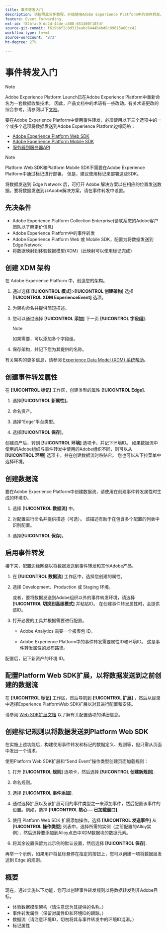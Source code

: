 ```yaml
---
title: 事件转发入门
description: 请按照此分步教程，开始使用Adobe Experience Platform中的事件转发。
feature: Event Forwarding
exl-id: f82bfac9-dc2d-44de-a308-651300f107df
source-git-commit: f619bbf2c8d313eabc6444b4bd8c09615a00cc42
workflow-type: tm+mt
source-wordcount: '873'
ht-degree: 27%

---
```


# 事件转发入门

>[!NOTE]
>
>Adobe Experience Platform Launch已在Adobe Experience Platform中重新命名为一套数据收集技术。 因此，产品文档中的术语有一些改动。有关术语更改的综合参考，请参阅以下[文档](../../term-updates.md)。

要在Adobe Experience Platform中使用事件转发，必须使用以下三个选项中的一个或多个选项将数据发送到Adobe Experience Platform边缘网络：

* [Adobe Experience Platform Web SDK](../../extensions/client/sdk/overview.md)
* [Adobe Experience Platform Mobile SDK](https://sdkdocs.com)
* [服务器到服务器API](https://experienceleague.adobe.com/docs/audience-manager/user-guide/api-and-sdk-code/dcs/dcs-apis/dcs-s2s.html?lang=en)

>[!NOTE]
>Platform Web SDK和Platform Mobile SDK不需要在Adobe Experience Platform中通过标记进行部署。 但是，建议使用标记来部署这些SDK。

将数据发送到 Edge Network 后，可打开 Adobe 解决方案以在相应的位置发送数据。要将数据发送到非Adobe解决方案，请在事件转发中设置。

## 先决条件

* Adobe Experience Platform Collection Enterprise(请联系您的Adobe客户团队以了解定价信息)
* Adobe Experience Platform中的事件转发
* Adobe Experience Platform Web 或 Mobile SDK，配置为将数据发送到 Edge Network
* 将数据映射到体验数据模型(XDM)（此映射可以使用标记完成）

## 创建 XDM 架构

在 Adobe Experience Platform 中，创造您的架构。

1. 通过选择 **[!UICONTROL 模式]**>**[!UICONTROL 创建架构]** 选择 **[!UICONTROL XDM ExperienceEvent]** 选项。

1. 为架构命名并提供简短描述。

1. 您可以通过选择 **[!UICONTROL 添加]** 下一页 **[!UICONTROL 字段组]**.

   >[!NOTE]
   >
   >如果需要，可以添加多个字段组。

1. 保存架构，并记下您为其提供的名称。

有关架构的更多信息，请参阅 [Experience Data Model (XDM) 系统帮助](https://experienceleague.adobe.com/docs/experience-platform/xdm/home.html?lang=zh-Hans)。

## 创建事件转发属性

在 **[!UICONTROL 标记]** 工作区，创建类型的属性 **[!UICONTROL Edge]**.

1. 选择&#x200B;**[!UICONTROL 新属性]**。

1. 命名资产。

1. 选择“Edge”平台类型。

1. 选择&#x200B;**[!UICONTROL 保存]**。

创建资产后，转到 **[!UICONTROL 环境]** 选项卡，并记下环境ID。 如果数据流中使用的Adobe组织与事件转发中使用的Adobe组织不同，则可以从 **[!UICONTROL 环境]** 选项卡，并在创建数据流时粘贴它。 您也可以从下拉菜单中选择环境。

## 创建数据流

要在Adobe Experience Platform中创建数据流，请使用在创建事件转发属性时生成的环境ID。

1. 选择 **[!UICONTROL 数据流]** 中。

1. 对配置进行命名并提供描述（可选）。
该描述有助于在包含多个配置的列表中识别配置。

1. 选择&#x200B;**[!UICONTROL 保存]**。

## 启用事件转发

接下来，配置边缘网络以将数据发送到事件转发和其他Adobe产品。

1. 在 **[!UICONTROL 数据流]** 工作区中，选择您创建的属性。

1. 选择 Development、Production 或 Staging 环境。

   或者，要将数据发送到Adobe组织以外的事件转发环境，请选择 **[!UICONTROL 切换到高级模式]** 并粘贴ID。 在创建事件转发属性时，会提供该ID。

1. 打开必要的工具并根据需要进行配置。

   * Adobe Analytics 需要一个报表包 ID。

   * Adobe Experience Platform中的事件转发需要属性ID和环境ID。 这是事件转发属性的发布路径。

配置后，记下新资产的环境 ID。

## 配置Platform Web SDK扩展，以将数据发送到之前创建的数据流

在 **[!UICONTROL 标记]** 工作区，然后导航到 **[!UICONTROL 扩展]** ，然后从目录中选择Experience PlatformWeb SDK扩展以对其进行配置和安装。

请参阅 [Web SDK扩展文档](../../extensions/client/sdk/overview.md) 以了解有关配置选项的详细信息。

## 创建标记规则以将数据发送到Platform Web SDK

在实施上述功能后，构建使用事件转发和标记的数据定义、规则等，但只需从页面中发出一个请求。

使用Platform Web SDK扩展和“Send Event”操作类型创建页面加载规则：

1. 打开 **[!UICONTROL 规则]** 选项卡，然后选择 **[!UICONTROL 创建新规则]**.

1. 命名规则。

1. 选择 **[!UICONTROL 事件添加]**.

1. 通过选择扩展以及该扩展可用的事件类型之一来添加事件，然后配置该事件的设置。例如，选择 **[!UICONTROL 核心 — 已加载窗口]**.

1. 使用 Platform Web SDK 扩展添加操作。选择 **[!UICONTROL 发送事件]** 从 **[!UICONTROL 操作类型]** 列表中，选择所需的实例（之前配置的Alloy实例），然后选择要添加到Alloy点击中XDM数据块的数据元素。

1. 将其余设置保留为此示例的默认设置，然后选择 **[!UICONTROL 保存]**.

再举一个示例，如果用户将鼠标悬停在指定的按钮上，您可以创建一项将数据层发送到 Edge 的规则。

## 概要

现在，通过实施以下功能，您可以创建事件转发规则以将数据转发到非Adobe目标。

* 体验数据模型架构（请注意您为其提供的名称。）
* 事件转发属性（保留对属性ID和环境ID的跟踪。）
* 数据流（请注意环境ID，切勿将其与事件转发中的环境ID混淆。）
* 标记属性
